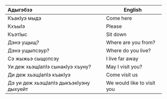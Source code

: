 | Адыгэбзэ                                | English                    |
| :-------------------------------------- | -------------------------- |
| КъакIуэ мыдэ                            | Come here                  |
| КхъыIэ                                  | Please                     |
| КъэтIыс                                 | Sit down                   |
| Дэнэ ущыщ?                              | Where are you from?        |
| Дэнэ ущыпсэур?                          | Where do you live?         |
| Сэ жыжьэ сыщопсэу                       | I live far away            |
| Уи деж хьэщIапIэ сынакIуэ хъуну?        | May I visit you?           |
| Ди деж хьэщIапIэ къакIуэ                | Come visit us              |
| Дэ уи деж хьэщIапIэ дыкъэкIуэну дыхуейт | We would like to visit you |
